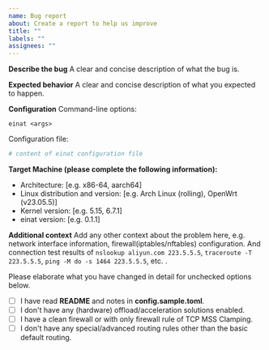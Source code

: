 ```yaml
---
name: Bug report
about: Create a report to help us improve
title: ""
labels: ""
assignees: ""
---
```


<!-- [en] Please use English language, you may use machine translation here. -->
<!-- [zh] 请使用英语，可以使用翻译软件 -->

**Describe the bug**
A clear and concise description of what the bug is.

**Expected behavior**
A clear and concise description of what you expected to happen.

**Configuration**
Command-line options:

```
einat <args>
```

Configuration file:

```toml
# content of einat configuration file
```

**Target Machine (please complete the following information):**

-   Architecture: [e.g. x86-64, aarch64]
-   Linux distribution and version: [e.g. Arch Linux (rolling), OpenWrt (v23.05.5)]
-   Kernel version: [e.g. 5.15, 6.7.1]
-   einat version: [e.g. 0.1.1]

**Additional context**
Add any other context about the problem here, e.g. network interface information, firewall(iptables/nftables) configuration.
And connection test results of `nslookup aliyun.com 223.5.5.5`, `traceroute -T 223.5.5.5`, `ping -M do -s 1464 223.5.5.5`, etc. .

Please elaborate what you have changed in detail for unchecked options below.

-   [ ] I have read **README** and notes in **config.sample.toml**.
-   [ ] I don't have any (hardware) offload/acceleration solutions enabled.
-   [ ] I have a clean firewall or with only firewall rule of TCP MSS Clamping.
-   [ ] I don't have any special/advanced routing rules other than the basic default routing.
